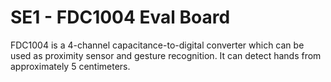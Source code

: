 # SE1 - FDC1004 Eval Board
FDC1004 is a 4-channel capacitance-to-digital converter which can be used as proximity sensor and gesture recognition. It can detect hands from approximately 5 centimeters.